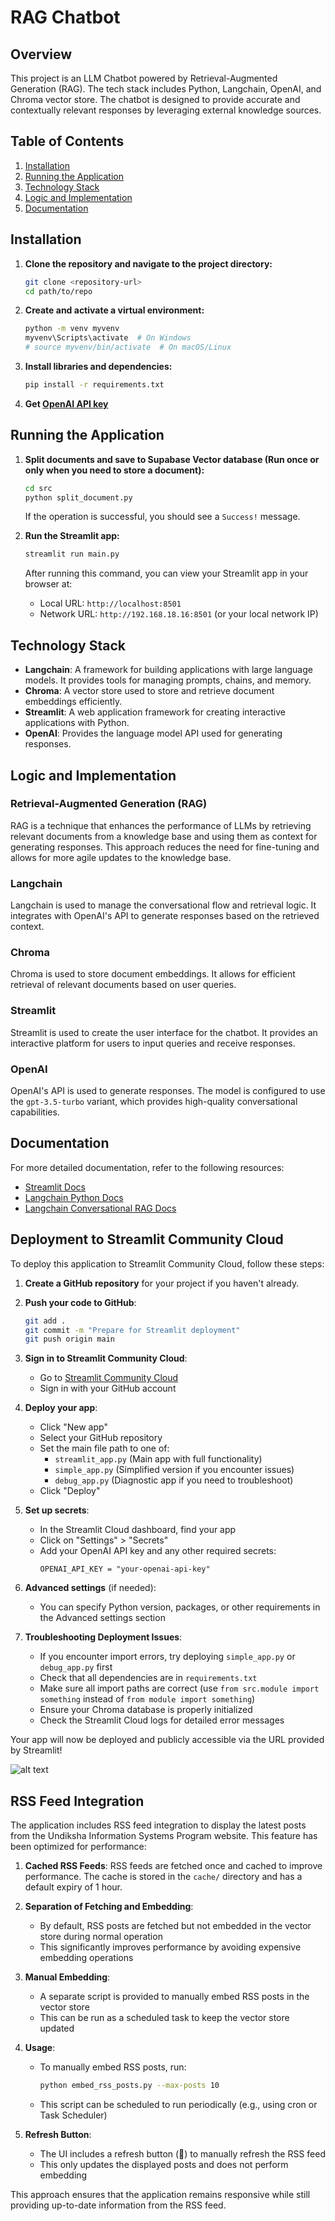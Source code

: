 # RAG Chatbot

## Overview

This project is an LLM Chatbot powered by Retrieval-Augmented Generation (RAG). The tech stack includes Python, Langchain, OpenAI, and Chroma vector store. The chatbot is designed to provide accurate and contextually relevant responses by leveraging external knowledge sources.

## Table of Contents

1. [Installation](#installation)
2. [Running the Application](#running-the-application)
3. [Technology Stack](#technology-stack)
4. [Logic and Implementation](#logic-and-implementation)
5. [Documentation](#documentation)

## Installation

1. **Clone the repository and navigate to the project directory:**
   ```bash
   git clone <repository-url>
   cd path/to/repo
   ```

2. **Create and activate a virtual environment:**
   ```bash
   python -m venv myvenv
   myvenv\Scripts\activate  # On Windows
   # source myvenv/bin/activate  # On macOS/Linux
   ```

3. **Install libraries and dependencies:**
   ```bash
   pip install -r requirements.txt
   ```

4. **Get [OpenAI API key](https://platform.openai.com/account/api-keys)**

## Running the Application

1. **Split documents and save to Supabase Vector database (Run once or only when you need to store a document):**
   ```bash
   cd src
   python split_document.py
   ```

   If the operation is successful, you should see a `Success!` message.

2. **Run the Streamlit app:**
   ```bash
   streamlit run main.py
   ```

   After running this command, you can view your Streamlit app in your browser at:
   - Local URL: `http://localhost:8501`
   - Network URL: `http://192.168.18.16:8501` (or your local network IP)

## Technology Stack

- **Langchain**: A framework for building applications with large language models. It provides tools for managing prompts, chains, and memory.
- **Chroma**: A vector store used to store and retrieve document embeddings efficiently.
- **Streamlit**: A web application framework for creating interactive applications with Python.
- **OpenAI**: Provides the language model API used for generating responses.

## Logic and Implementation

### Retrieval-Augmented Generation (RAG)

RAG is a technique that enhances the performance of LLMs by retrieving relevant documents from a knowledge base and using them as context for generating responses. This approach reduces the need for fine-tuning and allows for more agile updates to the knowledge base.

### Langchain

Langchain is used to manage the conversational flow and retrieval logic. It integrates with OpenAI's API to generate responses based on the retrieved context.

### Chroma

Chroma is used to store document embeddings. It allows for efficient retrieval of relevant documents based on user queries.

### Streamlit

Streamlit is used to create the user interface for the chatbot. It provides an interactive platform for users to input queries and receive responses.

### OpenAI

OpenAI's API is used to generate responses. The model is configured to use the `gpt-3.5-turbo` variant, which provides high-quality conversational capabilities.

## Documentation

For more detailed documentation, refer to the following resources:

- [Streamlit Docs](https://docs.streamlit.io/get-started)
- [Langchain Python Docs](https://python.langchain.com/v0.2/docs/introduction/)
- [Langchain Conversational RAG Docs](https://python.langchain.com/v0.2/docs/tutorials/qa_chat_history/)

## Deployment to Streamlit Community Cloud

To deploy this application to Streamlit Community Cloud, follow these steps:

1. **Create a GitHub repository** for your project if you haven't already.

2. **Push your code to GitHub**:
   ```bash
   git add .
   git commit -m "Prepare for Streamlit deployment"
   git push origin main
   ```

3. **Sign in to Streamlit Community Cloud**:
   - Go to [Streamlit Community Cloud](https://share.streamlit.io/)
   - Sign in with your GitHub account

4. **Deploy your app**:
   - Click "New app"
   - Select your GitHub repository
   - Set the main file path to one of:
     - `streamlit_app.py` (Main app with full functionality)
     - `simple_app.py` (Simplified version if you encounter issues)
     - `debug_app.py` (Diagnostic app if you need to troubleshoot)
   - Click "Deploy"

5. **Set up secrets**:
   - In the Streamlit Cloud dashboard, find your app
   - Click on "Settings" > "Secrets"
   - Add your OpenAI API key and any other required secrets:
     ```
     OPENAI_API_KEY = "your-openai-api-key"
     ```

6. **Advanced settings** (if needed):
   - You can specify Python version, packages, or other requirements in the Advanced settings section

7. **Troubleshooting Deployment Issues**:
   - If you encounter import errors, try deploying `simple_app.py` or `debug_app.py` first
   - Check that all dependencies are in `requirements.txt`
   - Make sure all import paths are correct (use `from src.module import something` instead of `from module import something`)
   - Ensure your Chroma database is properly initialized
   - Check the Streamlit Cloud logs for detailed error messages

Your app will now be deployed and publicly accessible via the URL provided by Streamlit!

![alt text](image.png)

## RSS Feed Integration

The application includes RSS feed integration to display the latest posts from the Undiksha Information Systems Program website. This feature has been optimized for performance:

1. **Cached RSS Feeds**: RSS feeds are fetched once and cached to improve performance. The cache is stored in the `cache/` directory and has a default expiry of 1 hour.

2. **Separation of Fetching and Embedding**: 
   - By default, RSS posts are fetched but not embedded in the vector store during normal operation
   - This significantly improves performance by avoiding expensive embedding operations

3. **Manual Embedding**: 
   - A separate script is provided to manually embed RSS posts in the vector store
   - This can be run as a scheduled task to keep the vector store updated

4. **Usage**:
   - To manually embed RSS posts, run:
     ```bash
     python embed_rss_posts.py --max-posts 10
     ```
   - This script can be scheduled to run periodically (e.g., using cron or Task Scheduler)

5. **Refresh Button**:
   - The UI includes a refresh button (🔄) to manually refresh the RSS feed
   - This only updates the displayed posts and does not perform embedding

This approach ensures that the application remains responsive while still providing up-to-date information from the RSS feed.